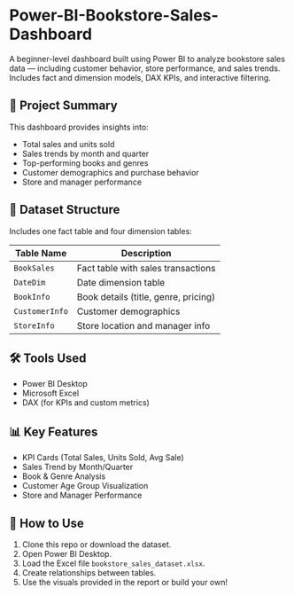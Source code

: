 # Power-BI-Bookstore-Sales-Dashboard
A beginner-level dashboard built using Power BI to analyze bookstore sales data — including customer behavior, store performance, and sales trends. Includes fact and dimension models, DAX KPIs, and interactive filtering.
## 🧾 Project Summary

This dashboard provides insights into:
- Total sales and units sold
- Sales trends by month and quarter
- Top-performing books and genres
- Customer demographics and purchase behavior
- Store and manager performance

## 📁 Dataset Structure

Includes one fact table and four dimension tables:

| Table Name        | Description                            |
|-------------------|----------------------------------------|
| `BookSales`       | Fact table with sales transactions     |
| `DateDim`         | Date dimension table                   |
| `BookInfo`        | Book details (title, genre, pricing)   |
| `CustomerInfo`    | Customer demographics                  |
| `StoreInfo`       | Store location and manager info        |

## 🛠️ Tools Used

- Power BI Desktop
- Microsoft Excel
- DAX (for KPIs and custom metrics)

## 📊 Key Features

- KPI Cards (Total Sales, Units Sold, Avg Sale)
- Sales Trend by Month/Quarter
- Book & Genre Analysis
- Customer Age Group Visualization
- Store and Manager Performance

## 🚀 How to Use

1. Clone this repo or download the dataset.
2. Open Power BI Desktop.
3. Load the Excel file `bookstore_sales_dataset.xlsx`.
4. Create relationships between tables.
5. Use the visuals provided in the report or build your own!


